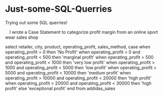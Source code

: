 # Just-some-SQL-Querries
Trying out some SQL querries!

  I wrote a Case Statement to categorize profit margin from an online sport wear sales shop

select retailer, city, product, operating_profit, sales_method,
case
when operating_profit = 0 then 'No Profit'
when operating_profit > 0 and operating_profit < 500 then 'marginal profit'
when operating_profit > 500 and operating_profit < 1000 then 'very low profit'
when operating_profit > 1000 and operating_profit < 5000 then 'low profit'
when operating_profit > 5000 and operating_profit < 10000 then 'medium profit'
when operating_profit > 10000 and operating_profit < 20000 then 'high profit'
when operating_profit > 20000 and operating_profit < 30000 then 'high profit'
else 'exceptional profit'
end
from addidas_sales
